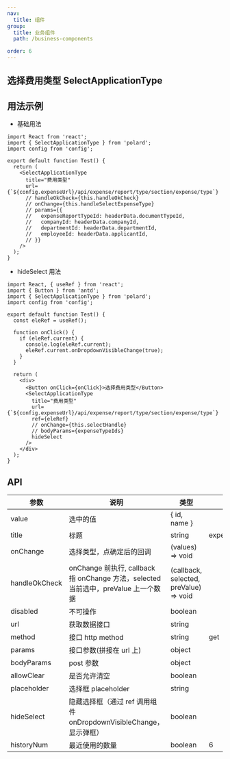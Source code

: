 ```yaml
---
nav:
  title: 组件
group:
  title: 业务组件
  path: /business-components

order: 6
---
```


## 选择费用类型 SelectApplicationType

## 用法示例

- 基础用法

```tsx
import React from 'react';
import { SelectApplicationType } from 'polard';
import config from 'config';

export default function Test() {
  return (
    <SelectApplicationType
      title="费用类型"
      url={`${config.expenseUrl}/api/expense/report/type/section/expense/type`}
      // handleOkCheck={this.handleOkCheck}
      // onChange={this.handleSelectExpenseType}
      // params={{
      //   expenseReportTypeId: headerData.documentTypeId,
      //   companyId: headerData.companyId,
      //   departmentId: headerData.departmentId,
      //   employeeId: headerData.applicantId,
      // }}
    />
  );
}
```

- hideSelect 用法

```tsx
import React, { useRef } from 'react';
import { Button } from 'antd';
import { SelectApplicationType } from 'polard';
import config from 'config';

export default function Test() {
  const eleRef = useRef();

  function onClick() {
    if (eleRef.current) {
      console.log(eleRef.current);
      eleRef.current.onDropdownVisibleChange(true);
    }
  }

  return (
    <div>
      <Button onClick={onClick}>选择费用类型</Button>
      <SelectApplicationType
        title="费用类型"
        url={`${config.expenseUrl}/api/expense/report/type/section/expense/type`}
        ref={eleRef}
        // onChange={this.selectHandle}
        // bodyParams={expenseTypeIds}
        hideSelect
      />
    </div>
  );
}
```

## API

| 参数          | 说明                                                                               | 类型                                   | 默认值                   |
| ------------- | ---------------------------------------------------------------------------------- | -------------------------------------- | ------------------------ |
| value         | 选中的值                                                                           | { id, name }                           |                          |
| title         | 标题                                                                               | string                                 | expense.application.type |
| onChange      | 选择类型，点确定后的回调                                                           | (values) => void                       |
| handleOkCheck | onChange 前执行, callback 指 onChange 方法，selected 当前选中，preValue 上一个数据 | (callback, selected, preValue) => void |                          |
| disabled      | 不可操作                                                                           | boolean                                |                          |
| url           | 获取数据接口                                                                       | string                                 |                          |
| method        | 接口 http method                                                                   | string                                 | get                      |
| params        | 接口参数(拼接在 url 上)                                                            | object                                 |                          |
| bodyParams    | post 参数                                                                          | object                                 |                          |
| allowClear    | 是否允许清空                                                                       | boolean                                |                          |
| placeholder   | 选择框 placeholder                                                                 | string                                 |                          |
| hideSelect    | 隐藏选择框（通过 ref 调用组件 onDropdownVisibleChange，显示弹框）                  | boolean                                |                          |
| historyNum    | 最近使用的数量                                                                     | boolean                                | 6                        |
